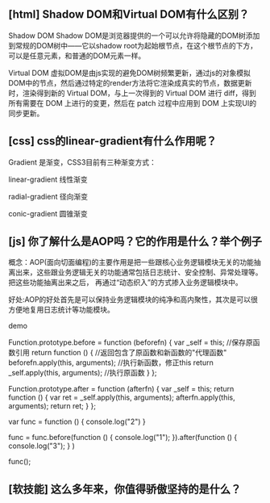 ## [html] Shadow DOM和Virtual DOM有什么区别？

Shadow DOM
Shadow DOM是浏览器提供的一个可以允许将隐藏的DOM树添加到常规的DOM树中——它以shadow root为起始根节点，在这个根节点的下方，可以是任意元素，和普通的DOM元素一样。

Virtual DOM
虚拟DOM是由js实现的避免DOM树频繁更新，通过js的对象模拟DOM中的节点，然后通过特定的render方法将它渲染成真实的节点，数据更新时，渲染得到新的 Virtual DOM，与上一次得到的 Virtual DOM 进行 diff，得到所有需要在 DOM 上进行的变更，然后在 patch 过程中应用到 DOM 上实现UI的同步更新。

## [css] css的linear-gradient有什么作用呢？

Gradient 是渐变，CSS3目前有三种渐变方式：

linear-gradient 线性渐变

radial-gradient 径向渐变

conic-gradient 圆锥渐变

## [js] 你了解什么是AOP吗？它的作用是什么？举个例子

概念：AOP(面向切面编程)的主要作用是把一些跟核心业务逻辑模块无关的功能抽离出来，这些跟业务逻辑无关的功能通常包括日志统计、安全控制、异常处理等。把这些功能抽离出来之后， 再通过“动态织入”的方式掺入业务逻辑模块中。

好处:AOP的好处首先是可以保持业务逻辑模块的纯净和高内聚性，其次是可以很方便地复用日志统计等功能模块。

demo

Function.prototype.before = function (beforefn) {
    var _self = this;    //保存原函数引用
    return function () { //返回包含了原函数和新函数的"代理函数"
        beforefn.apply(this, arguments); //执行新函数，修正this
        return _self.apply(this, arguments); //执行原函数
    }
};

Function.prototype.after = function (afterfn) {
    var _self = this;
    return function () {
        var ret = _self.apply(this, arguments);
        afterfn.apply(this, arguments);
        return ret;
    }
};

var func = function () {
    console.log("2")
}

func = func.before(function () {
    console.log("1");
}).after(function () {
    console.log("3");
} )

func();

## [软技能] 这么多年来，你值得骄傲坚持的是什么？
